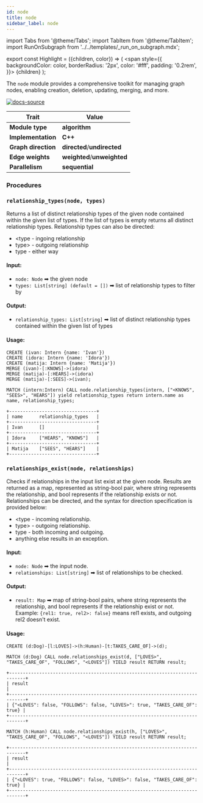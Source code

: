 ```yaml
---
id: node
title: node
sidebar_label: node
---
```


import Tabs from '@theme/Tabs';
import TabItem from '@theme/TabItem';
import RunOnSubgraph from '../../templates/_run_on_subgraph.mdx';

export const Highlight = ({children, color}) => (
<span
style={{
  backgroundColor: color,
  borderRadius: '2px',
  color: '#fff',
  padding: '0.2rem',
}}>
{children}
</span>
);

The `node` module provides a comprehensive toolkit for managing graph nodes, enabling creation, deletion, updating, merging, and more.

[![docs-source](https://img.shields.io/badge/source-node-FB6E00?logo=github&style=for-the-badge)](https://github.com/memgraph/mage/tree/main/cpp/node_module)

| Trait               | Value                                                 |
| ------------------- | ----------------------------------------------------- |
| **Module type**     | <Highlight color="#FB6E00">**algorithm**</Highlight>  |
| **Implementation**  | <Highlight color="#FB6E00">**C++**</Highlight>        |
| **Graph direction** | <Highlight color="#FB6E00">**directed**</Highlight>/<Highlight color="#FB6E00">**undirected**</Highlight> |
| **Edge weights**    | <Highlight color="#FB6E00">**weighted**</Highlight>/<Highlight color="#FB6E00">**unweighted**</Highlight> |
| **Parallelism**     | <Highlight color="#FB6E00">**sequential**</Highlight> |

### Procedures

### `relationship_types(node, types)`

Returns a list of distinct relationship types of the given node contained within the given list of types. If the list of types is empty returns all distinct relationship types. Relationship types can also be directed:
- &lt;type - ingoing relationship
- type> - outgoing relationship
- type - either way

#### Input:

- `node: Node` ➡ the given node
- `types: List[string] (default = [])` ➡ list of relationship types to filter by

#### Output:

- `relationship_types: List[string]` ➡ list of distinct relationship types contained within the given list of types

#### Usage:

```cypher
CREATE (ivan: Intern {name: 'Ivan'})
CREATE (idora: Intern {name: 'Idora'})
CREATE (matija: Intern {name: 'Matija'})
MERGE (ivan)-[:KNOWS]->(idora)
MERGE (matija)-[:HEARS]->(idora)
MERGE (matija)-[:SEES]->(ivan);
```

```cypher
MATCH (intern:Intern) CALL node.relationship_types(intern, ["<KNOWS", "SEES>", "HEARS"]) yield relationship_types return intern.name as name, relationship_types;
```

```plaintext
+--------------------------------+
| name      relationship_types   |
+--------------------------------+
| Ivan      []                   |
+--------------------------------+
| Idora     ["HEARS", "KNOWS"]   |
+--------------------------------+
| Matija    ["SEES", "HEARS"]    |
+--------------------------------+
```


### `relationships_exist(node, relationships)`

Checks if relationships in the input list exist at the given node. Results are returned as a map, represented as string-bool pair, where string represents the relationship, and bool represents if the relationship exists or not. Relationships can be directed, and the syntax for direction specification is provided below:
- &lt;type - incoming relationship.
- type> - outgoing relationship.
- type - both incoming and outgoing.
- anything else results in an exception.

#### Input:

- `node: Node` ➡ the input node.
- `relationships: List[string]` ➡ list of relationships to be checked.

#### Output:

- `result: Map` ➡ map of string-bool pairs, where string represents the relationship, and bool represents if the relationship exist or not. Example: `{rel1: true, rel2>: false}` means rel1 exists, and outgoing rel2 doesn't exist.

#### Usage:

```cypher
CREATE (d:Dog)-[l:LOVES]->(h:Human)-[t:TAKES_CARE_OF]->(d);
```

```cypher
MATCH (d:Dog) CALL node.relationships_exist(d, ["LOVES>", "TAKES_CARE_OF", "FOLLOWS", "<LOVES"]) YIELD result RETURN result;
```

```plaintext
+----------------------------------------------------------------------------+
| result                                                                     |
+----------------------------------------------------------------------------+
| {"<LOVES": false, "FOLLOWS": false, "LOVES>": true, "TAKES_CARE_OF": true} |                  
+----------------------------------------------------------------------------+
```

```cypher
MATCH (h:Human) CALL node.relationships_exist(h, ["LOVES>", "TAKES_CARE_OF", "FOLLOWS", "<LOVES"]) YIELD result RETURN result;
```

```plaintext
+----------------------------------------------------------------------------+
| result                                                                     |
+----------------------------------------------------------------------------+
| {"<LOVES": true, "FOLLOWS": false, "LOVES>": false, "TAKES_CARE_OF": true} |                  
+----------------------------------------------------------------------------+
```

